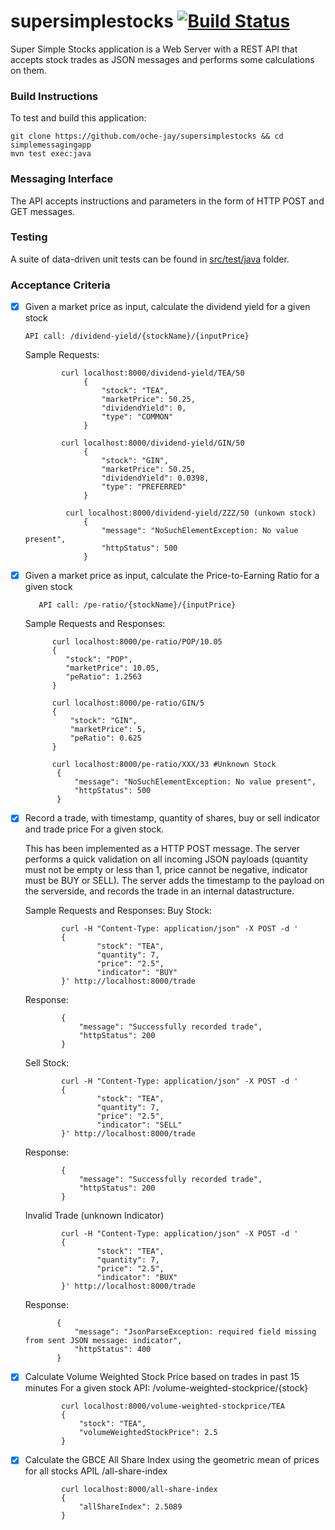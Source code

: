 # supersimplestocks [![Build Status](https://travis-ci.org/oche-jay/supersimplestocks.svg?branch=master)](https://travis-ci.org/oche-jay/supersimplestocks)

Super Simple Stocks application is a Web Server with a REST API that accepts stock trades as JSON messages and performs
some calculations on them.

### Build Instructions
To test and build this application:

    git clone https://github.com/oche-jay/supersimplestocks && cd simplemessagingapp
    mvn test exec:java
    
### Messaging Interface
 The API accepts instructions and parameters in the form of HTTP POST and GET messages.
  
 ### Testing
A suite of data-driven unit tests can be found in  [src/test/java](/src/test/java/) folder.

 ### Acceptance Criteria                             

  - [x] Given a market price as input, calculate the dividend yield for a given stock  
        
        API call: /dividend-yield/{stockName}/{inputPrice}
        
       Sample Requests: 
  
                curl localhost:8000/dividend-yield/TEA/50 
                     {
                         "stock": "TEA",
                         "marketPrice": 50.25,
                         "dividendYield": 0,
                         "type": "COMMON"
                     }

                curl localhost:8000/dividend-yield/GIN/50  
                     {
                         "stock": "GIN",
                         "marketPrice": 50.25,
                         "dividendYield": 0.0398,
                         "type": "PREFERRED"
                     }

                 curl localhost:8000/dividend-yield/ZZZ/50 (unkown stock)
                     {
                         "message": "NoSuchElementException: No value present",
                         "httpStatus": 500
                     }

  - [x]  Given a market price as input, calculate the Price-to-Earning Ratio for a given stock  
         
            API call: /pe-ratio/{stockName}/{inputPrice}
                   
     Sample Requests and Responses:  
           
               curl localhost:8000/pe-ratio/POP/10.05  
               {
                  "stock": "POP",
                  "marketPrice": 10.05,
                  "peRatio": 1.2563
               }

               curl localhost:8000/pe-ratio/GIN/5    
               {
                   "stock": "GIN",
                   "marketPrice": 5,
                   "peRatio": 0.625
               }          

               curl localhost:8000/pe-ratio/XXX/33 #Unknown Stock
                {
                    "message": "NoSuchElementException: No value present",
                    "httpStatus": 500
                }
            
  - [x] Record a trade, with timestamp, quantity of shares, buy or sell indicator and trade price For a given stock.
  
    This has been implemented as a HTTP POST message. The server performs a quick validation on all incoming 
    JSON payloads (quantity must not be empty or less than 1, price cannot be negative, indicator 
    must be BUY or SELL). The server adds the timestamp to the payload on the serverside, and records the trade
    in an internal datastructure.

    Sample Requests and Responses: 
    Buy Stock: 

                curl -H "Content-Type: application/json" -X POST -d ' 
                {
                        "stock": "TEA",
                        "quantity": 7,
                        "price": "2.5",
                        "indicator": "BUY"
                }' http://localhost:8000/trade

     Response:

                {
                    "message": "Successfully recorded trade",
                    "httpStatus": 200
                }

     Sell Stock:

                curl -H "Content-Type: application/json" -X POST -d ' 
                {
                        "stock": "TEA",
                        "quantity": 7,
                        "price": "2.5",
                        "indicator": "SELL"
                }' http://localhost:8000/trade

      Response:

                {
                    "message": "Successfully recorded trade",
                    "httpStatus": 200
                }

      Invalid Trade (unknown Indicator)

                curl -H "Content-Type: application/json" -X POST -d ' 
                {
                        "stock": "TEA",
                        "quantity": 7,
                        "price": "2.5",
                        "indicator": "BUX"
                }' http://localhost:8000/trade
                
     Response: 

               {
                   "message": "JsonParseException: required field missing from sent JSON message: indicator",
                   "httpStatus": 400
               }

                
  - [x] Calculate Volume Weighted Stock Price based on trades in past 15 minutes For a given stock
        API: /volume-weighted-stockprice/{stock}
        
                curl localhost:8000/volume-weighted-stockprice/TEA
                {
                    "stock": "TEA",
                    "volumeWeightedStockPrice": 2.5
                }
  
  
  - [x] Calculate the GBCE All Share Index using the geometric mean of prices for all stocks
        APIL /all-share-index

                curl localhost:8000/all-share-index
                {
                    "allShareIndex": 2.5089
                }
        
        
